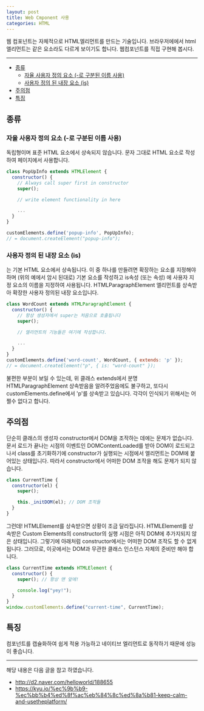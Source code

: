 ```yaml
---
layout: post
title: Web Cmponent 사용
categories: HTML
---
```


웹 컴포넌트는 자체적으로 HTML엘리먼트를 만드는 기술입니다. 브라우저에에서 html 엘리먼트는 같은 요소라도 다르게 보이기도 합니다. 웹컴포넌트를 직접 구현해 봅시다.

<hr >

<!-- vscode-markdown-toc -->

- [종류](#종류)
  - [자율 사용자 정의 요소 (-로 구분된 이름 사용)](<#자율-사용자-정의-요소-(-로-구분된-이름-사용)>)
  - [사용자 정의 된 내장 요소 (is)](<#사용자-정의-된-내장-요소-(is)>)
- [주의점](#주의점)
- [특징](#특징)

<!-- vscode-markdown-toc-config
	numbering=false
	autoSave=true
	/vscode-markdown-toc-config -->
<!-- /vscode-markdown-toc -->

## <a name='종류'></a>종류

### <a name='자율-사용자-정의-요소-(-로-구분된-이름-사용)'></a>자율 사용자 정의 요소 (-로 구분된 이름 사용)

독립형이며 표준 HTML 요소에서 상속되지 않습니다. 문자 그대로 HTML 요소로 작성하여 페이지에서 사용합니다.

```js
class PopUpInfo extends HTMLElement {
  constructor() {
    // Always call super first in constructor
    super();

    // write element functionality in here

    ...
  }
}

customElements.define('popup-info', PopUpInfo);
// = document.createElement("popup-info");
```

### <a name='사용자-정의-된-내장-요소-(is)'></a>사용자 정의 된 내장 요소 (is)

는 기본 HTML 요소에서 상속됩니다. 이 중 하나를 만들려면 확장하는 요소를 지정해야하며 (위의 예에서 암시 된대로) 기본 요소를 작성하고 is속성 (또는 속성) 에 사용자 지정 요소의 이름을 지정하여 사용됩니다. HTMLParagraphElement 엘리먼트를 상속받아 확장한 사용자 정의된 내장 요소입니다.

```js
class WordCount extends HTMLParagraphElement {
  constructor() {
    // 항상 생성자에서 super는 처음으로 호출됩니다
    super();

    // 엘리먼트의 기능들은 여기에 작성합니다.

    ...
  }
}
customElements.define('word-count', WordCount, { extends: 'p' });
// = document.createElement("p", { is: "word-count" });
```

불편한 부분이 보일 수 있는데, 위 클래스 extends에서 분명 HTMLParagraphElement 상속받음을 알려주었음에도 불구하고, 또다시 customElements.define에서 'p'를 상속받고 있습니다. 각각이 인식되기 위해서는 어쩔수 없다고 합니다.

## <a name='주의점'></a>주의점

단순히 클래스의 생성자 constructor에서 DOM을 조작하는 데에는 문제가 없습니다. 문서 로드가 끝나는 시점의 이벤트인 DOMContentLoaded를 받아 DOM이 로드되고 나서 class를 초기화하기에 constructor가 실행되는 시점에서 엘리먼트는 DOM에 붙어있는 상태입니다. 따라서 constructor에서 어떠한 DOM 조작을 해도 문제가 되지 않습니다.

```js
class CurrentTime {
  constructor(el) {
    super();

    this._initDOM(el); // DOM 조작들
  }
}
```

그런데! HTMLElement를 상속받으면 상황이 조금 달라집니다. HTMLElement를 상속받은 Custom Elements의 constructor의 실행 시점은 아직 DOM에 추가지되지 않은 상태입니다. 그렇기에 아래처럼 constructor에서는 어떠한 DOM 조작도 할 수 없게 됩니다. 그러므로, 이곳에서는 DOM과 무관한 클래스 인스턴스 자체의 준비만 해야 합니다.

```js
class CurrentTime extends HTMLElement {
  constructor() {
    super(); // 항상 맨 앞에!

    console.log("yey!");
  }
}
window.customElements.define("current-time", CurrentTime);
```

## <a name='특징'></a>특징

컴포넌트를 캡슐화하여 쉽게 적용 가능하고 네이티브 엘리먼트로 동작하기 때문에 성능이 좋습니다.

---

해당 내용은 다음 글을 참고 하였습니다.

- http://d2.naver.com/helloworld/188655
- https://kyu.io/%ec%9b%b9-%ec%bb%b4%ed%8f%ac%eb%84%8c%ed%8a%b81-keep-calm-and-usetheplatform/
